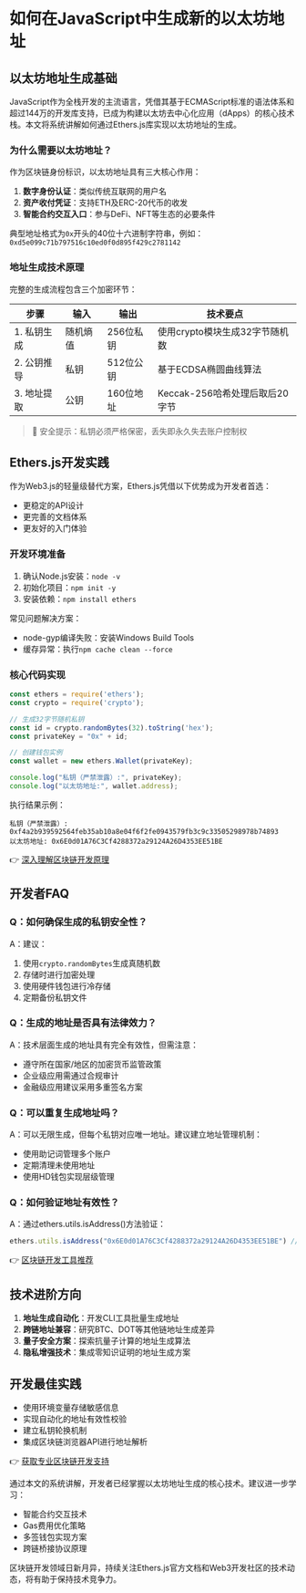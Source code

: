 # 如何在JavaScript中生成新的以太坊地址

## 以太坊地址生成基础
JavaScript作为全栈开发的主流语言，凭借其基于ECMAScript标准的语法体系和超过144万的开发库支持，已成为构建以太坊去中心化应用（dApps）的核心技术栈。本文将系统讲解如何通过Ethers.js库实现以太坊地址的生成。

### 为什么需要以太坊地址？
作为区块链身份标识，以太坊地址具有三大核心作用：
1. **数字身份认证**：类似传统互联网的用户名
2. **资产收付凭证**：支持ETH及ERC-20代币的收发
3. **智能合约交互入口**：参与DeFi、NFT等生态的必要条件

典型地址格式为`0x`开头的40位十六进制字符串，例如：`0xd5e099c71b797516c10ed0f0d895f429c2781142`

### 地址生成技术原理
完整的生成流程包含三个加密环节：

| 步骤 | 输入 | 输出 | 技术要点 |
|------|------|------|----------|
| 1. 私钥生成 | 随机熵值 | 256位私钥 | 使用crypto模块生成32字节随机数 |
| 2. 公钥推导 | 私钥 | 512位公钥 | 基于ECDSA椭圆曲线算法 |
| 3. 地址提取 | 公钥 | 160位地址 | Keccak-256哈希处理后取后20字节 |

> 🔐 安全提示：私钥必须严格保密，丢失即永久失去账户控制权

## Ethers.js开发实践
作为Web3.js的轻量级替代方案，Ethers.js凭借以下优势成为开发者首选：
- 更稳定的API设计
- 更完善的文档体系
- 更友好的入门体验

### 开发环境准备
1. 确认Node.js安装：`node -v`
2. 初始化项目：`npm init -y`
3. 安装依赖：`npm install ethers`

常见问题解决方案：
- node-gyp编译失败：安装Windows Build Tools
- 缓存异常：执行`npm cache clean --force`

### 核心代码实现
```javascript
const ethers = require('ethers');
const crypto = require('crypto');

// 生成32字节随机私钥
const id = crypto.randomBytes(32).toString('hex');
const privateKey = "0x" + id;

// 创建钱包实例
const wallet = new ethers.Wallet(privateKey);

console.log("私钥（严禁泄露）:", privateKey);
console.log("以太坊地址:", wallet.address);
```

执行结果示例：
```
私钥（严禁泄露）: 0xf4a2b939592564feb35ab10a8e04f6f2fe0943579fb3c9c33505298978b74893
以太坊地址: 0x6E0d01A76C3Cf4288372a29124A26D4353EE51BE
```

👉 [深入理解区块链开发原理](https://bit.ly/okx_welcome)

## 开发者FAQ

### Q：如何确保生成的私钥安全性？
A：建议：
1. 使用`crypto.randomBytes`生成真随机数
2. 存储时进行加密处理
3. 使用硬件钱包进行冷存储
4. 定期备份私钥文件

### Q：生成的地址是否具有法律效力？
A：技术层面生成的地址具有完全有效性，但需注意：
- 遵守所在国家/地区的加密货币监管政策
- 企业级应用需通过合规审计
- 金融级应用建议采用多重签名方案

### Q：可以重复生成地址吗？
A：可以无限生成，但每个私钥对应唯一地址。建议建立地址管理机制：
- 使用助记词管理多个账户
- 定期清理未使用地址
- 使用HD钱包实现层级管理

### Q：如何验证地址有效性？
A：通过ethers.utils.isAddress()方法验证：
```javascript
ethers.utils.isAddress("0x6E0d01A76C3Cf4288372a29124A26D4353EE51BE") // 返回true
```

👉 [区块链开发工具推荐](https://bit.ly/okx_welcome)

## 技术进阶方向
1. **地址生成自动化**：开发CLI工具批量生成地址
2. **跨链地址兼容**：研究BTC、DOT等其他链地址生成差异
3. **量子安全方案**：探索抗量子计算的地址生成算法
4. **隐私增强技术**：集成零知识证明的地址生成方案

## 开发最佳实践
- 使用环境变量存储敏感信息
- 实现自动化的地址有效性校验
- 建立私钥轮换机制
- 集成区块链浏览器API进行地址解析

👉 [获取专业区块链开发支持](https://bit.ly/okx_welcome)

通过本文的系统讲解，开发者已经掌握以太坊地址生成的核心技术。建议进一步学习：
- 智能合约交互技术
- Gas费用优化策略
- 多签钱包实现方案
- 跨链桥接协议原理

区块链开发领域日新月异，持续关注Ethers.js官方文档和Web3开发社区的技术动态，将有助于保持技术竞争力。